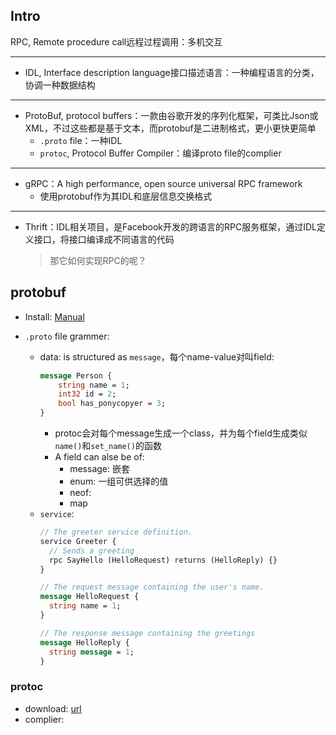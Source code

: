 ## Intro

RPC, Remote procedure call远程过程调用：多机交互

---

+ IDL, Interface description language接口描述语言：一种编程语言的分类，协调一种数据结构

---

+ ProtoBuf, protocol buffers：一款由谷歌开发的序列化框架，可类比Json或XML，不过这些都是基于文本，而protobuf是二进制格式，更小更快更简单
	+ `.proto` file：一种IDL
	+ `protoc`, Protocol Buffer Compiler：编译proto file的complier
---
+ gRPC：A high performance, open source universal RPC framework
	+ 使用protobuf作为其IDL和底层信息交换格式
---
+ Thrift：IDL相关项目，是Facebook开发的跨语言的RPC服务框架，通过IDL定义接口，将接口编译成不同语言的代码
	>那它如何实现RPC的呢？

## protobuf
+ Install: [Manual](https://grpc.io/docs/protoc-installation/)

+ `.proto` file grammer:
	+ data: is structured as `message`，每个name-value对叫field:
		```proto
		message Person {
			string name = 1;
			int32 id = 2;
			bool has_ponycopyer = 3;
		}
		```
		+ protoc会对每个message生成一个class，并为每个field生成类似`name()`和`set_name()`的函数
		+ A field can alse be of:
			+ message: 嵌套
			+ enum: 一组可供选择的值
			+ neof:
			+ map
	+ `service`:
		```proto
		// The greeter service definition.
		service Greeter {
		  // Sends a greeting
		  rpc SayHello (HelloRequest) returns (HelloReply) {}
		}
		
		// The request message containing the user's name.
		message HelloRequest {
		  string name = 1;
		}
		
		// The response message containing the greetings
		message HelloReply {
		  string message = 1;
		}
		```

### protoc
+ download: [url](https://grpc.io/docs/protoc-installation/)
+ complier: 